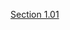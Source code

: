 [Section 1.01](https://github.com/LivingSkySchoolDivision/AdminProceduresPublic/1.01%20Election%20of%20Board%20Memebers)
